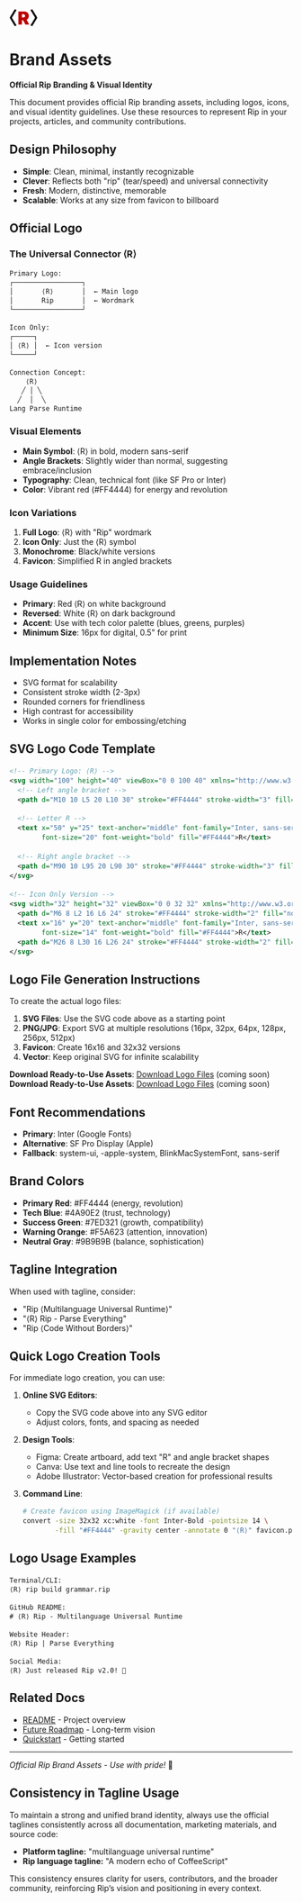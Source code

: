 <img src="assets/logos/rip-icon-512wa.png" style="width:50px" /> <br>

# Brand Assets

**Official Rip Branding & Visual Identity**

This document provides official Rip branding assets, including logos, icons, and visual identity guidelines. Use these resources to represent Rip in your projects, articles, and community contributions.

## Design Philosophy
- **Simple**: Clean, minimal, instantly recognizable
- **Clever**: Reflects both "rip" (tear/speed) and universal connectivity
- **Fresh**: Modern, distinctive, memorable
- **Scalable**: Works at any size from favicon to billboard

## Official Logo

### The Universal Connector ⟨R⟩
```
Primary Logo:
┌─────────────────┐
│       ⟨R⟩       │  ← Main logo
│       Rip       │  ← Wordmark
└─────────────────┘

Icon Only:
┌─────┐
│ ⟨R⟩ │  ← Icon version
└─────┘

Connection Concept:
    ⟨R⟩
   ╱ │ ╲
  ╱  │  ╲
Lang Parse Runtime
```

### Visual Elements
- **Main Symbol**: ⟨R⟩ in bold, modern sans-serif
- **Angle Brackets**: Slightly wider than normal, suggesting embrace/inclusion
- **Typography**: Clean, technical font (like SF Pro or Inter)
- **Color**: Vibrant red (#FF4444) for energy and revolution

### Icon Variations
1. **Full Logo**: ⟨R⟩ with "Rip" wordmark
2. **Icon Only**: Just the ⟨R⟩ symbol
3. **Monochrome**: Black/white versions
4. **Favicon**: Simplified R in angled brackets

### Usage Guidelines
- **Primary**: Red ⟨R⟩ on white background
- **Reversed**: White ⟨R⟩ on dark background
- **Accent**: Use with tech color palette (blues, greens, purples)
- **Minimum Size**: 16px for digital, 0.5" for print

## Implementation Notes
- SVG format for scalability
- Consistent stroke width (2-3px)
- Rounded corners for friendliness
- High contrast for accessibility
- Works in single color for embossing/etching

## SVG Logo Code Template
```svg
<!-- Primary Logo: ⟨R⟩ -->
<svg width="100" height="40" viewBox="0 0 100 40" xmlns="http://www.w3.org/2000/svg">
  <!-- Left angle bracket -->
  <path d="M10 10 L5 20 L10 30" stroke="#FF4444" stroke-width="3" fill="none"/>

  <!-- Letter R -->
  <text x="50" y="25" text-anchor="middle" font-family="Inter, sans-serif"
        font-size="20" font-weight="bold" fill="#FF4444">R</text>

  <!-- Right angle bracket -->
  <path d="M90 10 L95 20 L90 30" stroke="#FF4444" stroke-width="3" fill="none"/>
</svg>

<!-- Icon Only Version -->
<svg width="32" height="32" viewBox="0 0 32 32" xmlns="http://www.w3.org/2000/svg">
  <path d="M6 8 L2 16 L6 24" stroke="#FF4444" stroke-width="2" fill="none"/>
  <text x="16" y="20" text-anchor="middle" font-family="Inter, sans-serif"
        font-size="14" font-weight="bold" fill="#FF4444">R</text>
  <path d="M26 8 L30 16 L26 24" stroke="#FF4444" stroke-width="2" fill="none"/>
</svg>
```

## Logo File Generation Instructions
To create the actual logo files:

1. **SVG Files**: Use the SVG code above as a starting point
2. **PNG/JPG**: Export SVG at multiple resolutions (16px, 32px, 64px, 128px, 256px, 512px)
3. **Favicon**: Create 16x16 and 32x32 versions
4. **Vector**: Keep original SVG for infinite scalability


**Download Ready-to-Use Assets**: [Download Logo Files](assets/logos/) (coming soon)
**Download Ready-to-Use Assets**: [Download Logo Files](assets/logos/) (coming soon)

## Font Recommendations
- **Primary**: Inter (Google Fonts)
- **Alternative**: SF Pro Display (Apple)
- **Fallback**: system-ui, -apple-system, BlinkMacSystemFont, sans-serif

## Brand Colors
- **Primary Red**: #FF4444 (energy, revolution)
- **Tech Blue**: #4A90E2 (trust, technology)
- **Success Green**: #7ED321 (growth, compatibility)
- **Warning Orange**: #F5A623 (attention, innovation)
- **Neutral Gray**: #9B9B9B (balance, sophistication)

## Tagline Integration
When used with tagline, consider:
- "Rip ⟨Multilanguage Universal Runtime⟩"
- "⟨R⟩ Rip - Parse Everything"
- "Rip ⟨Code Without Borders⟩"

## Quick Logo Creation Tools
For immediate logo creation, you can use:

1. **Online SVG Editors**:
   - Copy the SVG code above into any SVG editor
   - Adjust colors, fonts, and spacing as needed

2. **Design Tools**:
   - Figma: Create artboard, add text "R" and angle bracket shapes
   - Canva: Use text and line tools to recreate the design
   - Adobe Illustrator: Vector-based creation for professional results

3. **Command Line**:
   ```bash
   # Create favicon using ImageMagick (if available)
   convert -size 32x32 xc:white -font Inter-Bold -pointsize 14 \
           -fill "#FF4444" -gravity center -annotate 0 "⟨R⟩" favicon.png
   ```

## Logo Usage Examples
```
Terminal/CLI:
⟨R⟩ rip build grammar.rip

GitHub README:
# ⟨R⟩ Rip - Multilanguage Universal Runtime

Website Header:
⟨R⟩ Rip | Parse Everything

Social Media:
⟨R⟩ Just released Rip v2.0! 🚀
```

## Related Docs
- [README](../README.md) - Project overview
- [Future Roadmap](./future-roadmap.md) - Long-term vision
- [Quickstart](./quickstart.md) - Getting started

---

*Official Rip Brand Assets - Use with pride!* 🚀

## Consistency in Tagline Usage

To maintain a strong and unified brand identity, always use the official taglines consistently across all documentation, marketing materials, and source code:

- **Platform tagline:** "multilanguage universal runtime"
- **Rip language tagline:** "A modern echo of CoffeeScript"

This consistency ensures clarity for users, contributors, and the broader community, reinforcing Rip’s vision and positioning in every context.